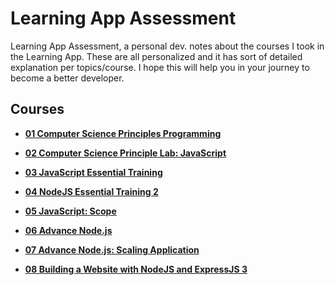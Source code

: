 # Learning App Assessment

Learning App Assessment, a personal dev. notes about the courses I took in the Learning App. These are all personalized and it has sort of detailed explanation per topics/course. I hope this will help you in your journey to become a better developer.

## Courses

- **[01 Computer Science Principles Programming](https://github.com/noeyislearning/learning-app-assessment/tree/main/01-computer-science-principle-programming)**

- **[02 Computer Science Principle Lab: JavaScript](https://github.com/noeyislearning/learning-app-assessment/tree/main/02-computer-science-principles-lab-javascript)**

- **[03 JavaScript Essential Training](https://github.com/noeyislearning/learning-app-assessment/tree/main/03-javascript-essential-training)**

- **[04 NodeJS Essential Training 2](https://github.com/noeyislearning/learning-app-assessment/tree/main/04-node-js-essential-traning-2)**

- **[05 JavaScript: Scope](https://github.com/noeyislearning/learning-app-assessment/tree/main/05-javascript-scope)**

- **[06 Advance Node.js](https://github.com/noeyislearning/learning-app-assessment/tree/main/06-advance-nodejs)**

- **[07 Advance Node.js: Scaling Application](https://github.com/noeyislearning/learning-app-assessment/tree/main/07-advance-nodejs-scaling-application)**

- **[08 Building a Website with NodeJS and ExpressJS 3](https://github.com/noeyislearning/learning-app-assessment/tree/main/08-building-a-website-with-nodejs-and-expressjs-3)**
